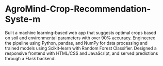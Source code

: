 # AgroMind-Crop-Recommendation-Syste-m
Built a machine learning-based web app that suggests optimal crops based on soil and environmental parameters with over 90% accuracy. Engineered the pipeline using Python, pandas, and NumPy for data processing and trained models using Scikit-learn with Random Forest Classifier. Designed a responsive frontend with HTML/CSS and JavaScript, and served predictions through a Flask backend.
